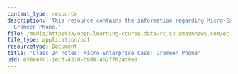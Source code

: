 ```yaml
---
content_type: resource
description: 'This resource contains the information regarding Micro-Enterprise Case:
  Grameen Phone.'
file: /media/https%3A/open-learning-course-data-rc.s3.amazonaws.com/ec-701j-d-lab-i-development-fall-2009/e38ee7c11ec34220b9d84b2ff624d9e8_MITEC_701JF09_lec24_notes.pdf
file_type: application/pdf
resourcetype: Document
title: 'Class 24 notes: Micro-Enterprise Case: Grameen Phone'
uid: e38ee7c1-1ec3-4220-b9d8-4b2ff624d9e8
---
```

